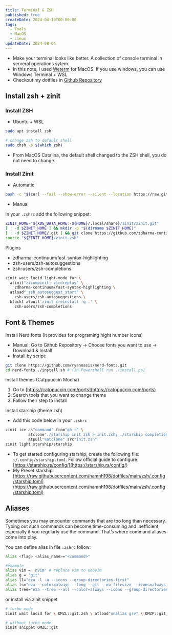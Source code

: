```yaml
---
title: Terminal & ZSH
published: true
createDate: 2024-04-19T00:00:00
tags:
  - Tools
  - MacOS
  - Linux
updateDate: 2024-08-04
---
```

- Make your terminal looks like better. A collection of console terminal in serveral operations sytem.
- In this note, I used [Weterm](https://wezfurlong.org/wezterm/) for MacOS. If you use windows, you can use Windows Terminal + WSL
- Checkout my dotfiles in [Github Repository](https://github.com/namnh198/dotfiles)
## Install zsh + zinit
### Install ZSH

- Ubuntu + WSL

```bash frame="none"
sudo apt install zsh

# change zsh to default shell
sudo chsh -s $(which zsh)

```

- From MacOS Catalina, the default shell changed to the ZSH shell, you do not need to change.
### Install Zinit

- Automatic

```bash frame="none"
bash -c "$(curl --fail --show-error --silent --location https://raw.githubusercontent.com/zdharma-continuum/zinit/HEAD/scripts/install.sh)"
```

- Manual

In your `.zshrc` add the following snippet:

```zsh title=".zshrc"
ZINIT_HOME="${XDG_DATA_HOME:-${HOME}/.local/share}/zinit/zinit.git"
[ ! -d $ZINIT_HOME ] && mkdir -p "$(dirname $ZINIT_HOME)"
[ ! -d $ZINIT_HOME/.git ] && git clone https://github.com/zdharma-continuum/zinit.git "$ZINIT_HOME"
source "${ZINIT_HOME}/zinit.zsh"
```

Plugins

- zdharma-continuum/fast-syntax-highlighting
- zsh-users/zsh-autosuggestions
- zsh-users/zsh-completions

```zsh title=".zshrc"
zinit wait lucid light-mode for \
  atinit"zicompinit; zicdreplay" \
    zdharma-continuum/fast-syntax-highlighting \
  atload"_zsh_autosuggest_start" \
    zsh-users/zsh-autosuggestions \
  blockf atpull'zinit creinstall -q .' \
    zsh-users/zsh-completions
```

## Font & Themes

Install Nerd fonts (It provides for programing hight number icons)
- Manual: Go to Github Repository -> Choose fonts you want to use -> Download & Install
- Install by script:
  
```bash frame="none"
git clone https://github.com/ryanoasis/nerd-fonts.git 
cd nerd-fonts ./install.sh # (in Powershell run ./install.ps1
```

Install themes (Catppuccin Mocha)
1. Go to [https://catppuccin.com/ports](https://catppuccin.com/ports)
2. Search tools that you want to change theme
3. Follow their step to install

Install starship (theme zsh)

- Add this code below in your `.zshrc`
  
```bash
zinit ice as"command" from"gh-r" \
          atclone"./starship init zsh > init.zsh; ./starship completions zsh > _starship" \
          atpull"%atclone" src"init.zsh"
zinit light starship/starship
```

- To get started configuring starship, create the following file: `~/.config/starship.toml`. Follow official guide to configure: [https://starship.rs/config/](https://starship.rs/config/)
- My Preset starship: [https://raw.githubusercontent.com/namnh198/dotfiles/main/zsh/.config/starship.toml](https://raw.githubusercontent.com/namnh198/dotfiles/main/zsh/.config/starship.toml)

## Aliases 
Sometimes you may encounter commands that are too long than necessary. Typing out such commands can become time-consuming and inefficient, especially if you regularly use the command. That’s where command aliases come into play.

You can define alias in file `.zshrc` follow:

```bash
alias <flag> <alias_name>="<command>"

#example
alias vim = 'nvim' # replace vim to neovim
alias g = 'git'
alias ll="eza -l -a --icons --group-directories-first"
alias ls="eza --color=always --long --git --no-filesize --icons=always --no-time --no-user --no-permissions --group-directories-first"
alias tree="eza --tree --all --color=always --icons --group-directories-first"
```

or install via zinit snippet

```bash
# turbo mode
zinit wait lucid for \ OMZL::git.zsh \ atload"unalias grv" \ OMZP::git

# without turbo mode
zinit snippet OMZL::git
```